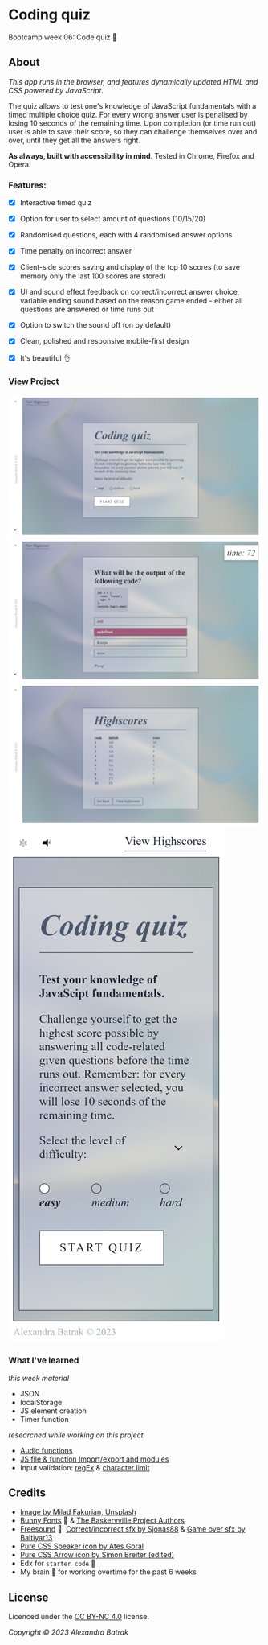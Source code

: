 # Coding quiz

Bootcamp week 06: Code quiz :yellow_heart:

## About

_This app runs in the browser, and features dynamically updated HTML and CSS powered by JavaScript._

The quiz allows to test one's knowledge of JavaScript fundamentals with a timed multiple choice quiz. For every wrong answer user is penalised by losing 10 seconds of the remaining time. Upon completion (or time run out) user is able to save their score, so they can challenge themselves over and over, until they get all the answers right.

**As always, built with accessibility in mind**. Tested in Chrome, Firefox and Opera.

### Features:

- [x] Interactive timed quiz
- [x] Option for user to select amount of questions (10/15/20)
- [x] Randomised questions, each with 4 randomised answer options
- [x] Time penalty on incorrect answer
- [x] Client-side scores saving and display of the top 10 scores (to save memory only the last 100 scores are stored)
- [x] UI and sound effect feedback on correct/incorrect answer choice, variable ending sound based on the reason game ended - either all questions are answered or time runs out
- [x] Option to switch the sound off (on by default)
- [x] Clean, polished and responsive mobile-first design
- [x] It's beautiful :ok_hand:


### [View Project](https://alexandrabatrak.github.io/coding-quiz)

![Start screenshot](/assets/images/start-screenshot.png)
![Quiz screenshot](/assets/images/quiz-screenshot.png)
![Highscores screenshot](/assets/images/highscores-screenshot.png)
![Mobile screenshot](/assets/images/mobile-screenshot.png)

### What I've learned

_this week material_
- JSON
- localStorage
- JS element creation
- Timer function

_researched while working on this project_
- [Audio functions](https://stackoverflow.com/questions/9419263/how-to-play-audio)
- [JS file & function Import/export and modules](https://www.scaler.com/topics/javascript/import-js-file-in-js/)
- Input validation: [regEx](https://stackoverflow.com/questions/6603015/check-whether-a-string-matches-a-regex-in-js) & [character limit](https://stackoverflow.com/questions/53036790/regex-to-search-a-string-to-have-not-more-than-2-letters)

## Credits

- [Image by Milad Fakurian, Unsplash](https://unsplash.com/photos/tGTa40GKSRI)
- [Bunny Fonts](https://fonts.bunny.net/family/baskervville) :rabbit2: & [The Baskervville Project Authors](https://github.com/anrt-type/ANRT-Baskervville)
- [Freesound](https://freesound.org/) :musical_note:, [Correct/incorrect sfx by Sjonas88](https://freesound.org/people/Sjonas88/) & [Game over sfx by Baltiyar13](https://freesound.org/people/Baltiyar13/)
- [Pure CSS Speaker icon by Ates Goral](https://codepen.io/atesgoral/details/RLPGaZ)
- [Pure CSS Arrow icon by Simon Breiter (edited)](https://codepen.io/simonbreiter/pen/oLJrKy)
- Edx for `starter code` :bone:
- My brain :brain: for working overtime for the past 6 weeks

## License

Licenced under the [CC BY-NC 4.0](https://creativecommons.org/licenses/by-nc/4.0/) license.

_Copyright © 2023 Alexandra Batrak_
